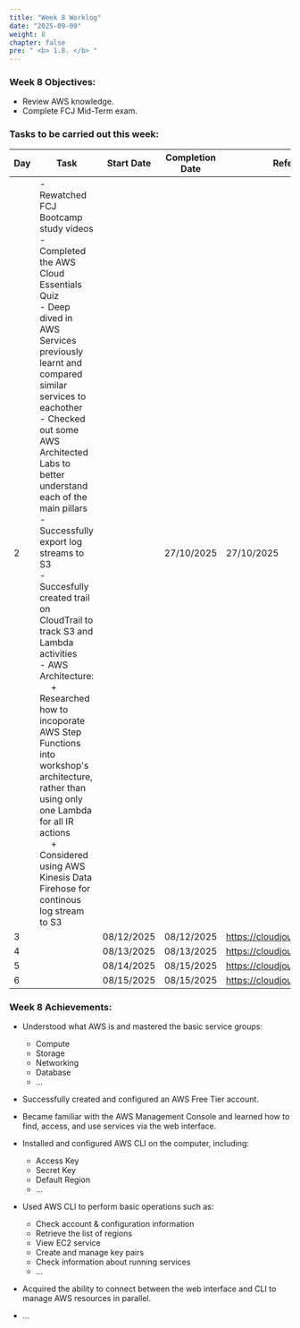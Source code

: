 ```yaml
---
title: "Week 8 Worklog"
date: "2025-09-09"
weight: 8
chapter: false
pre: " <b> 1.8. </b> "
---
```



### Week 8 Objectives:

* Review AWS knowledge.
* Complete FCJ Mid-Term exam.

### Tasks to be carried out this week:
| Day | Task                                                                                                                                                                                                   | Start Date | Completion Date | Reference Material                        |
| --- | ------------------------------------------------------------------------------------------------------------------------------------------------------------------------------------------------------ | ---------- | --------------- | ----------------------------------------- |
| 2   | - Rewatched FCJ Bootcamp study videos <br> -  Completed the AWS Cloud Essentials Quiz <br> - Deep dived in AWS Services previously learnt and compared similar services to eachother <br> - Checked out some AWS Architected Labs to better understand each of the main pillars <br> - Successfully export log streams to S3 <br> - Succesfully created trail on CloudTrail to track S3 and Lambda activities <br> - AWS Architecture: <br>&emsp; + Researched how to incoporate AWS Step Functions into workshop's architecture, rather than using only one Lambda for all IR actions <br>&emsp; + Considered using AWS Kinesis Data Firehose for continous log stream to S3 || 27/10/2025 | 27/10/2025      | [AWS Cloud Essentials Quiz](https://www.w3schools.com/quiztest/quiztest.php?qtest=AWSCE) <br><br> [AWS Well Architected Lab](https://wellarchitectedlabs.com/) |
| 3   || 08/12/2025 | 08/12/2025      | <https://cloudjourney.awsstudygroup.com/> |
| 4   || 08/13/2025 | 08/13/2025      | <https://cloudjourney.awsstudygroup.com/> |
| 5   || 08/14/2025 | 08/15/2025      | <https://cloudjourney.awsstudygroup.com/> |
| 6   || 08/15/2025 | 08/15/2025      | <https://cloudjourney.awsstudygroup.com/> |


### Week 8 Achievements:

* Understood what AWS is and mastered the basic service groups: 
  * Compute
  * Storage
  * Networking 
  * Database
  * ...

* Successfully created and configured an AWS Free Tier account.

* Became familiar with the AWS Management Console and learned how to find, access, and use services via the web interface.

* Installed and configured AWS CLI on the computer, including:
  * Access Key
  * Secret Key
  * Default Region
  * ...

* Used AWS CLI to perform basic operations such as:

  * Check account & configuration information
  * Retrieve the list of regions
  * View EC2 service
  * Create and manage key pairs
  * Check information about running services
  * ...

* Acquired the ability to connect between the web interface and CLI to manage AWS resources in parallel.
* ...

